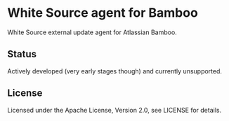 # White Source agent for Bamboo

White Source external update agent for Atlassian Bamboo.

## Status

Actively developed (very early stages though) and currently unsupported.

## License

Licensed under the Apache License, Version 2.0, see LICENSE for details.
